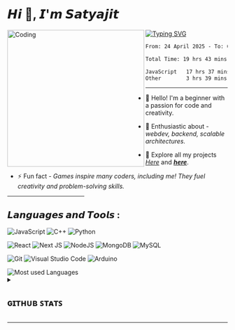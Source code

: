 𝙃𝙞 👋, 𝙄'𝙢 𝙎𝙖𝙩𝙮𝙖𝙟𝙞𝙩
=====

<!------------------------------------------------------------------------------------------->

<!---------  Image on the left side -------------------->
<img width="313" align="left" alt="Coding" src="https://github.com/Synchrotek/Synchrotek/assets/77431114/67eb967a-8065-4298-9f27-31ee3ad1eb55">
<!-- <img width="313" align="left" alt="Coding" src="https://github.com/Synchrotek/Synchrotek/assets/77431114/60e329d5-fee9-4cc3-800c-6d9eec8eb072"> -->
<!-- <img width="313" align="left" alt="Coding" src="https://github.com/Synchrotek/Synchrotek/assets/77431114/d659b680-33c2-4972-922f-9fbb06aa38c5"> -->

[![Typing SVG](https://readme-typing-svg.herokuapp.com?font=Fira+Code&weight=400&size=10&pause=1000&color=F7F7F7&vCenter=true&width=435&height=8&lines=+IF+U+CAN+DREAM+IT+<+U+CAN+CODE+IT+/+>;+IF+U+CAN+DREAM+IT+>+U+CAN+DO+IT;+BECAUSE+YOU+NEVER+GIVE+UP+[⊐•̀ᴗ•́]⊐)](https://git.io/typing-svg)

<!-- ###### My programming stats - -->

<!-- ![visitors](https://visitor-badge.glitch.me/badge?page_id=Synchrotek.id&left_color=green&right_color=red) -->
<!--START_SECTION:waka-->

```txt
From: 24 April 2025 - To: 01 May 2025

Total Time: 19 hrs 43 mins

JavaScript   17 hrs 37 mins  ███████████████████░░░░░░   75.40 %
Other        3 hrs 39 mins   ████░░░░░░░░░░░░░░░░░░░░░   15.62 %
```

<!--END_SECTION:waka-->  
***
    
<!-- #### - 🌱 I’m currently learning **subject here**. -->

- 👋 Hello! I'm a beginner with a passion for code and creativity.

- 🌱 Enthusiastic  about - *webdev, backend, scalable architectures.*
  
- 🚀 Explore all my projects [*Here*](https://github.com/Synchrotek?tab=repositories) and [***here***](https://github.com/ByteAstro?tab=repositories).
  
- ⚡ Fun fact - *Games inspire many coders, including me! They fuel creativity and problem-solving skills.*

<!------------------------------------------------------------------------------------------->
<hr width="35%" size="1px">

## 𝙇𝙖𝙣𝙜𝙪𝙖𝙜𝙚𝙨 𝙖𝙣𝙙 𝙏𝙤𝙤𝙡𝙨 : 

![JavaScript](https://img.shields.io/badge/javascript-%23323330.svg?style=for-the-badge&logo=javascript&logoColor=%23F7DF1E)
![C++](https://img.shields.io/badge/c++-3B3486.svg?style=for-the-badge&logo=c%2B%2B&logoColor=white)
![Python](https://img.shields.io/badge/python-D04848?style=for-the-badge&logo=python&logoColor=ffdd54)

![React](https://img.shields.io/badge/react-3468C0.svg?style=for-the-badge&logo=react&logoColor=%2361DAFB)
![Next JS](https://img.shields.io/badge/Next-301E67?style=for-the-badge&logo=next.js&logoColor=white)
![NodeJS](https://img.shields.io/badge/node.js-BE3144?style=for-the-badge&logo=node.js&logoColor=white)
![MongoDB](https://img.shields.io/badge/MongoDB-789461.svg?style=for-the-badge&logo=mongodb&logoColor=white)
![MySQL](https://img.shields.io/badge/mysql-3E00FF.svg?style=for-the-badge&logo=mysql&logoColor=white)

![Git](https://img.shields.io/badge/git-%23F05033.svg?style=for-the-badge&logo=git&logoColor=white)
![Visual Studio Code](https://img.shields.io/badge/Visual%20Studio%20Code-0078d7.svg?style=for-the-badge&logo=visual-studio-code&logoColor=white)
![Arduino](https://img.shields.io/badge/-Arduino-0B666A?style=for-the-badge&logo=Arduino&logoColor=white)

<img src="https://github-readme-stats.vercel.app/api/top-langs?username=satya5n21&show_icons=true&theme=transparent&layout=compact&hide_title=true&card_width=400&langs_count=8" alt="Most used Languages"/>
<!-------------------------------------------------------------------------------------------
<img src="https://github-readme-stats.vercel.app/api/top-langs?username=byteastro&show_icons=true&theme=transparent&layout=compact&hide_title=true&card_width=400&langs_count=8" alt="Most used Languages"/> 
-->

<!------------------------------------------------------------------------------------------->
<details close> 
<br>
    
![](https://komarev.com/ghpvc/?username=satya5n21&color=orange&style=for-the-badge)
 
<summary><h2>ɢɪᴛʜᴜʙ ꜱᴛᴀᴛꜱ</h2></summary>
 <!-- <img src="https://github-readme-stats.vercel.app/api?username=satya5n21&show_icons=true&locale=en&theme=highcontrast" alt="Github stats"/> <br> -->
 <hr width="58%" size="1px">
 <img src="https://github-readme-streak-stats.herokuapp.com/?user=satya5n21&theme=merko" alt="Current & Total Streak"/>
<br><br>

<!-- <a href="https://app.daily.dev/satya5n21"><img src="https://api.daily.dev/devcards/66ee5feb68f843f287b2212e4efec70d.png?r=n83" width="250" alt="satya5n21 Dev Card"/></a> -->

</details>
<!------------------------------------------------------------------------------------------->

***

<!-------------------------------------------------------------------------------------------
<img width="100%" align="left" alt="Coding" src="https://github.com/satya5n21/Ascii-art-generator-py/assets/77431114/1eca3ec2-1c36-42b5-8f70-09a980afb4da"><br>
[![Readme Quotes](https://quotes-github-readme.vercel.app/api?type=horizontal&theme=dark)](https://github.com/piyushsuthar/github-readme-quotes)
-->

<!------OPTIONAL-----------------------------------------------------------------------------
[![Wakatime stats](https://github-readme-stats.vercel.app/api/wakatime?username=&theme=highcontras)](https://github.com//github-readme-stats)
-->
